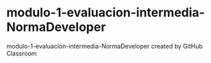 # modulo-1-evaluacion-intermedia-NormaDeveloper

modulo-1-evaluacion-intermedia-NormaDeveloper created by GitHub Classroom
